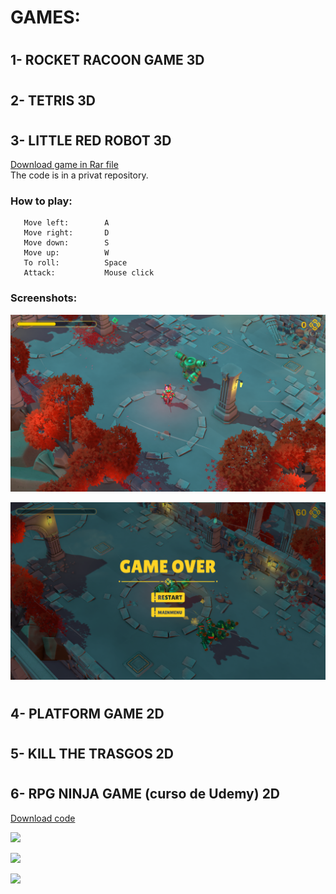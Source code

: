 # GAMES:
#  

  
## 1- ROCKET RACOON GAME 3D

#  
#  
## 2- TETRIS 3D

#  
#  
## 3- LITTLE RED ROBOT 3D
[Download game in Rar file](https://github.com/DamianPyCoder/Unity__Games__x6/tree/main/red_robot_executable)  
The code is in a privat repository.

### How to play:
```
   Move left:        A
   Move right:       D
   Move down:        S
   Move up:          W
   To roll:          Space
   Attack:           Mouse click
```



### Screenshots:
![](https://github.com/DamianPyCoder/Unity__Games__x6/blob/main/red_robot_executable/screenshots/robot2.png)

![](https://github.com/DamianPyCoder/Unity__Games__x6/blob/main/red_robot_executable/screenshots/robot6.png)  







#  
#  
## 4- PLATFORM GAME 2D


#  
#  
## 5- KILL THE TRASGOS 2D


#  
#  
## 6- RPG NINJA GAME (curso de Udemy) 2D
[Download code](https://github.com/DamianPyCoder/Unity__Games__x6/tree/main/Code_RPG)

![](https://github.com/DamianPyCoder/Unity__Game__EndlessRunner3D/blob/main/Screenshots_RPGGame/6.png)  

![](https://github.com/DamianPyCoder/Unity__Game__EndlessRunner3D/blob/main/Screenshots_RPGGame/2.png)  

![](https://github.com/DamianPyCoder/Unity__Game__EndlessRunner3D/blob/main/Screenshots_RPGGame/9.png)  

